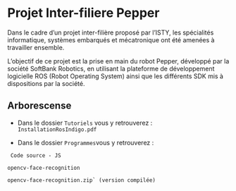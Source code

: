 # Projet Inter-filiere Pepper

Dans le cadre d’un projet inter-filière proposé par l’ISTY, les spécialités informatique, systèmes embarqués et mécatronique ont été amenées à travailler ensemble. 

L’objectif de ce projet est la prise en main du robot Pepper, développé par la société SoftBank Robotics, en utilisant la plateforme de développement logicielle ROS (Robot Operating System) ainsi que les différents SDK mis à dispositions par la société.

## Arborescense
- Dans le dossier  `Tutoriels` vous y retrouverez : 
  `InstallationRosIndigo.pdf` 
  
- Dans le dossier `Programmes`vous y retrouverez : 
```
 Code source - JS 
 ```
 ```
 opencv-face-recognition
 ```
 ```
 opencv-face-recognition.zip` (version compilée) 
 ```
